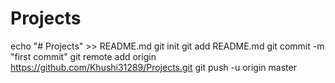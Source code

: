 # Projects

echo "# Projects" >> README.md
git init
git add README.md
git commit -m "first commit"
git remote add origin https://github.com/Khushi31289/Projects.git
git push -u origin master
